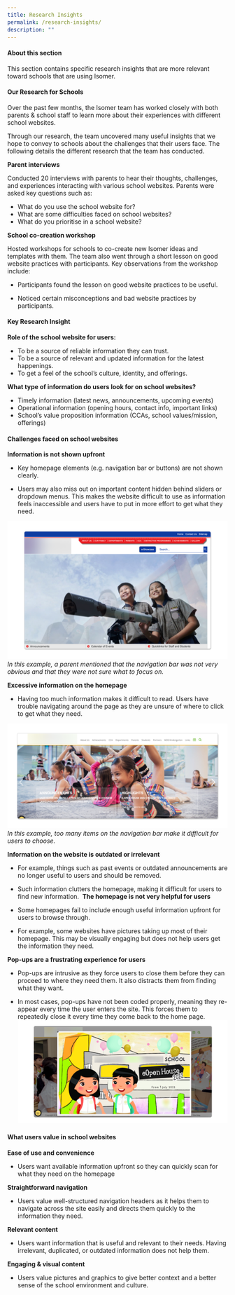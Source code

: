```yaml
---
title: Research Insights
permalink: /research-insights/
description: ""
---
```

#### **About this section** ####
This section contains specific research insights that are more relevant toward schools that are using Isomer.

#### **Our Research for Schools** ####

Over the past few months, the Isomer team has worked closely with both parents & school staff to learn more about their experiences with different school websites.

Through our research, the team uncovered many useful insights that we hope to convey to schools about the challenges that their users face. The following details the different research that the team has conducted.

**Parent interviews**

Conducted 20 interviews with parents to hear their thoughts, challenges, and experiences interacting with various school websites. Parents were asked key questions such as:
   - What do you use the school website for?
   - What are some difficulties faced on school websites?
   - What do you prioritise in a school website?
    
		
**School co-creation workshop**

Hosted workshops for schools to co-create new Isomer ideas and templates with them. The team also went through a short lesson on good website practices with participants. Key observations from the workshop include:

*   Participants found the lesson on good website practices to be useful.
    
*   Noticed certain misconceptions and bad website practices by participants.


####  **Key Research Insight** ####

**Role of the school website for users:**

*   To be a source of reliable information they can trust.  
*   To be a source of relevant and updated information for the latest happenings.
*   To get a feel of the school’s culture, identity, and offerings.
    

**What type of information do users look for on school websites?**

*   Timely information (latest news, announcements, upcoming events)
*   Operational information (opening hours, contact info, important links)
*   School’s value proposition information (CCAs, school values/mission, offerings)
    

#### **Challenges faced on school websites** ####

**Information is not shown upfront**

*   Key homepage elements (e.g. navigation bar or buttons) are not shown clearly.
    
*   Users may also miss out on important content hidden behind sliders or dropdown menus. This makes the website difficult to use as information feels inaccessible and users have to put in more effort to get what they need.

![Example of a school website with unclear navigation bar](/images/Research%20Insight%201.png)
*In this example, a parent mentioned that the navigation bar was not very obvious and that they were not sure what to focus on.*

**Excessive information on the homepage**

*   Having too much information makes it difficult to read. Users have trouble navigating around the page as they are unsure of where to click to get what they need.

![Example of a navigation bar with too many items](/images/Research%20Insight%202.png)
*In this example, too many items on the navigation bar make it difficult for users to choose.*

**Information on the website is outdated or irrelevant**

*   For example, things such as past events or outdated announcements are no longer useful to users and should be removed.
    
*   Such information clutters the homepage, making it difficult for users to find new information. 
**The homepage is not very helpful for users**

*   Some homepages fail to include enough useful information upfront for users to browse through. 
    
*   For example, some websites have pictures taking up most of their homepage. This may be visually engaging but does not help users get the information they need.

**Pop-ups are a frustrating experience for users**

*   Pop-ups are intrusive as they force users to close them before they can proceed to where they need them. It also distracts them from finding what they want. 
    
*   In most cases, pop-ups have not been coded properly, meaning they re-appear every time the user enters the site. This forces them to repeatedly close it every time they come back to the home page.
![Example of a pop-up on a school website](/images/Research%20Insight%203.png)

#### **What users value in school websites** ####

**Ease of use and convenience**
- Users want available information upfront so they can quickly scan for what they need on the homepage

**Straightforward navigation**
- Users value well-structured navigation headers as it helps them to navigate across the site easily and directs them quickly to the information they need.

**Relevant content**
- Users want information that is useful and relevant to their needs. Having irrelevant, duplicated, or outdated information does not help them.

**Engaging & visual content**
- Users value pictures and graphics to give better context and a better sense of the school environment and culture.